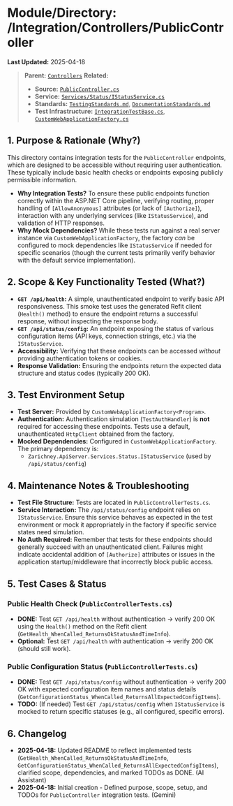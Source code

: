 # Module/Directory: /Integration/Controllers/PublicController

**Last Updated:** 2025-04-18

> **Parent:** [`Controllers`](../README.md)
> **Related:**
> * **Source:** [`PublicController.cs`](../../../../Zarichney.Server/Controllers/PublicController.cs)
> * **Service:** [`Services/Status/IStatusService.cs`](../../../../Zarichney.Server/Services/Status/IStatusService.cs)
> * **Standards:** [`TestingStandards.md`](../../../../Docs/Standards/TestingStandards.md), [`DocumentationStandards.md`](../../../../Docs/Standards/DocumentationStandards.md)
> * **Test Infrastructure:** [`IntegrationTestBase.cs`](../../IntegrationTestBase.cs), [`CustomWebApplicationFactory.cs`](../../../Framework/Fixtures/CustomWebApplicationFactory.cs)

## 1. Purpose & Rationale (Why?)

This directory contains integration tests for the `PublicController` endpoints, which are designed to be accessible without requiring user authentication. These typically include basic health checks or endpoints exposing publicly permissible information.

* **Why Integration Tests?** To ensure these public endpoints function correctly within the ASP.NET Core pipeline, verifying routing, proper handling of `[AllowAnonymous]` attributes (or lack of `[Authorize]`), interaction with any underlying services (like `IStatusService`), and validation of HTTP responses.
* **Why Mock Dependencies?** While these tests run against a real server instance via `CustomWebApplicationFactory`, the factory *can* be configured to mock dependencies like `IStatusService` if needed for specific scenarios (though the current tests primarily verify behavior with the default service implementation).

## 2. Scope & Key Functionality Tested (What?)

* **`GET /api/health`:** A simple, unauthenticated endpoint to verify basic API responsiveness.
  This smoke test uses the generated Refit client (`Health()` method) to ensure the endpoint returns a successful response, without inspecting the response body.
* **`GET /api/status/config`:** An endpoint exposing the status of various configuration items (API keys, connection strings, etc.) via the `IStatusService`.
* **Accessibility:** Verifying that these endpoints can be accessed *without* providing authentication tokens or cookies.
* **Response Validation:** Ensuring the endpoints return the expected data structure and status codes (typically 200 OK).

## 3. Test Environment Setup

* **Test Server:** Provided by `CustomWebApplicationFactory<Program>`.
* **Authentication:** Authentication simulation (`TestAuthHandler`) is **not** required for accessing these endpoints. Tests use a default, unauthenticated `HttpClient` obtained from the factory.
* **Mocked Dependencies:** Configured in `CustomWebApplicationFactory`. The primary dependency is:
    * `Zarichney.ApiServer.Services.Status.IStatusService` (used by `/api/status/config`)

## 4. Maintenance Notes & Troubleshooting

* **Test File Structure:** Tests are located in `PublicControllerTests.cs`.
* **Service Interaction:** The `/api/status/config` endpoint relies on `IStatusService`. Ensure this service behaves as expected in the test environment or mock it appropriately in the factory if specific service states need simulation.
* **No Auth Required:** Remember that tests for these endpoints should generally succeed with an unauthenticated client. Failures might indicate accidental addition of `[Authorize]` attributes or issues in the application startup/middleware that incorrectly block public access.

## 5. Test Cases & Status

### Public Health Check (`PublicControllerTests.cs`)
* **DONE:** Test `GET /api/health` without authentication -> verify 200 OK using the `Health()` method on the Refit client (`GetHealth_WhenCalled_ReturnsOkStatusAndTimeInfo`).
* **Optional:** Test `GET /api/health` *with* authentication -> verify 200 OK (should still work).

### Public Configuration Status (`PublicControllerTests.cs`)
* **DONE:** Test `GET /api/status/config` without authentication -> verify 200 OK with expected configuration item names and status details (`GetConfigurationStatus_WhenCalled_ReturnsAllExpectedConfigItems`).
* **TODO:** (If needed) Test `GET /api/status/config` when `IStatusService` is mocked to return specific statuses (e.g., all configured, specific errors).

## 6. Changelog

* **2025-04-18:** Updated README to reflect implemented tests (`GetHealth_WhenCalled_ReturnsOkStatusAndTimeInfo`, `GetConfigurationStatus_WhenCalled_ReturnsAllExpectedConfigItems`), clarified scope, dependencies, and marked TODOs as DONE. (AI Assistant)
* **2025-04-18:** Initial creation - Defined purpose, scope, setup, and TODOs for `PublicController` integration tests. (Gemini)
